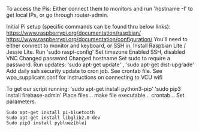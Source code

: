 To access the Pis: Either connect them to monitors and run 'hostname -I' to get local IPs, or go through router-admin.

Initial Pi setup (specific commands can be found thru below links):
https://www.raspberrypi.org/documentation/raspbian/
https://www.raspberrypi.org/documentation/configuration/
	You'll need to either connect to monitor and keyboard, or SSH in.
	Install Raspbian Lite / Jessie Lite.
	Run 'sudo raspi-config'
		Set timezone
		Enabled SSH, disabled VNC
	Changed password
	Changed hostname
	Set sudo to require a password.
	Run updates: 'sudo apt-get update' , 'sudo apt-get dist-upgrade'
	Add daily ssh security update to cron job. See crontab file. 
	See wpa_supplicant.conf for instructions on connecting to VCU wifi

To get our script running:
	'sudo apt-get install python3-pip'
	'sudo pip3 install firebase-admin'
	Place files...
	make file executable...
	crontab...
	Set parameters.
	
	Sudo apt-get install pi-bluetooth
	Sudo apt-get install libglib2.0-dev
	Sudo pip3 install pybluez[ble]
	